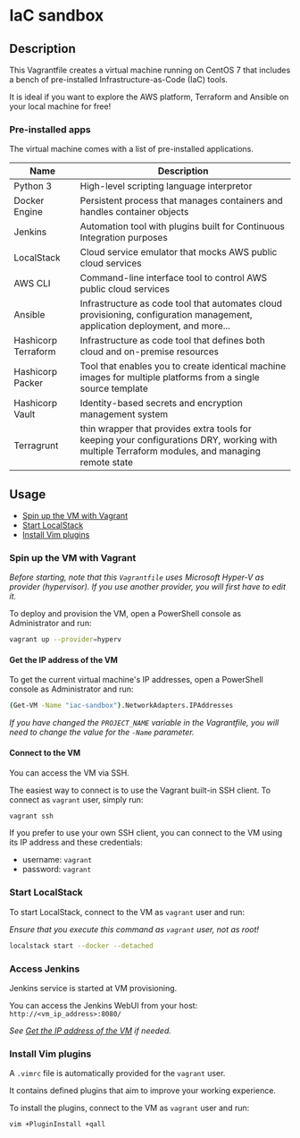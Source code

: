 # IaC sandbox

## Description

This Vagrantfile creates a virtual machine running on CentOS 7 that includes a bench of pre-installed Infrastructure-as-Code (IaC) tools.

It is ideal if you want to explore the AWS platform, Terraform and Ansible on your local machine for free!

### Pre-installed apps

The virtual machine comes with a list of pre-installed applications.

| Name | Description |
|---|---|
| Python 3 | High-level scripting language interpretor |
| Docker Engine | Persistent process that manages containers and handles container objects |
| Jenkins | Automation tool with plugins built for Continuous Integration purposes |
| LocalStack | Cloud service emulator that mocks AWS public cloud services |
| AWS CLI | Command-line interface tool to control AWS public cloud services |
| Ansible | Infrastructure as code tool that automates cloud provisioning, configuration management, application deployment, and more... |
| Hashicorp Terraform | Infrastructure as code tool that defines both cloud and on-premise resources |
| Hashicorp Packer | Tool that enables you to create identical machine images for multiple platforms from a single source template |
| Hashicorp Vault | Identity-based secrets and encryption management system |
| Terragrunt | thin wrapper that provides extra tools for keeping your configurations DRY, working with multiple Terraform modules, and managing remote state |

## Usage

- [Spin up the VM with Vagrant](#spin-up-the-vm-with-vagrant)
- [Start LocalStack](#start-localstack)
- [Install Vim plugins](#install-vim-plugins)

### Spin up the VM with Vagrant

_Before starting, note that this `Vagrantfile` uses Microsoft Hyper-V as provider (hypervisor). If you use another provider, you will first have to edit it._

To deploy and provision the VM, open a PowerShell console as Administrator and run:

```sh
vagrant up --provider=hyperv
```

#### Get the IP address of the VM

To get the current virtual machine's IP addresses, open a PowerShell console as Administrator and run:

``` sh
(Get-VM -Name "iac-sandbox").NetworkAdapters.IPAddresses
```

_If you have changed the `PROJECT_NAME` variable in the Vagrantfile, you will need to change the value for the `-Name` parameter._

#### Connect to the VM

You can access the VM via SSH.

The easiest way to connect is to use the Vagrant built-in SSH client. To connect as `vagrant` user, simply run:

```sh
vagrant ssh
```

If you prefer to use your own SSH client, you can connect to the VM using its IP address and these credentials:

- username: `vagrant`
- password: `vagrant`

### Start LocalStack

To start LocalStack, connect to the VM as `vagrant` user and run:

_Ensure that you execute this command as `vagrant` user, not as root!_

```sh
localstack start --docker --detached
```

### Access Jenkins

Jenkins service is started at VM provisioning.

You can access the Jenkins WebUI from your host: `http://<vm_ip_address>:8080/`

_See [Get the IP address of the VM](#get-the-ip-address-of-the-vm) if needed._

### Install Vim plugins

A `.vimrc` file is automatically provided for the `vagrant` user.

It contains defined plugins that aim to improve your working experience.

To install the plugins, connect to the VM as `vagrant` user and run:

```sh
vim +PluginInstall +qall
```
